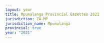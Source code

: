 ```yaml
---
layout: year
title: Mpumalanga Provincial Gazettes 2021
jurisdiction: ZA-MP
jurisdiction_name: Mpumalanga
provincial: true
year: "2021"
---
```


